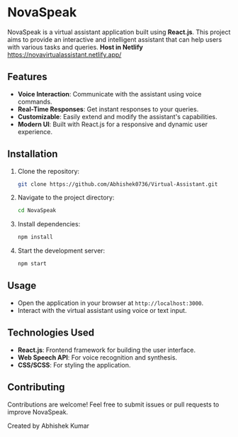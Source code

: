 # NovaSpeak

NovaSpeak is a virtual assistant application built using **React.js**. This project aims to provide an interactive and intelligent assistant that can help users with various tasks and queries.
 **Host in Netlify**  https://novavirtualassistant.netlify.app/

## Features

- **Voice Interaction**: Communicate with the assistant using voice commands.
- **Real-Time Responses**: Get instant responses to your queries.
- **Customizable**: Easily extend and modify the assistant's capabilities.
- **Modern UI**: Built with React.js for a responsive and dynamic user experience.

## Installation

1. Clone the repository:
    ```bash
    git clone https://github.com/Abhishek0736/Virtual-Assistant.git
    ```
2. Navigate to the project directory:
    ```bash
    cd NovaSpeak
    ```
3. Install dependencies:
    ```bash
    npm install
    ```
4. Start the development server:
    ```bash
    npm start
    ```

## Usage

- Open the application in your browser at `http://localhost:3000`.
- Interact with the virtual assistant using voice or text input.

## Technologies Used

- **React.js**: Frontend framework for building the user interface.
- **Web Speech API**: For voice recognition and synthesis.
- **CSS/SCSS**: For styling the application.

## Contributing

Contributions are welcome! Feel free to submit issues or pull requests to improve NovaSpeak.

Created by Abhishek Kumar
